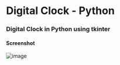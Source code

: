 # Digital Clock - Python

### Digital Clock in Python using tkinter


#### Screenshot

![image](https://user-images.githubusercontent.com/60294845/126640275-6e747f7f-038e-4779-a7a7-59aeadf427ad.png)
